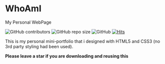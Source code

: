 # WhoAmI

My Personal WebPage


![GitHub contributors](https://img.shields.io/github/contributors/ViperTechnologies-RnD/WhoAmI)
![GitHub repo size](https://img.shields.io/github/repo-size/ViperTechnologies-RnD/WhoAmI)
![GitHub](https://img.shields.io/github/license/ViperTechnologies-RnD/WhoAmI)
[![Hits](https://hits.seeyoufarm.com/api/count/incr/badge.svg?url=https%3A%2F%2Fgithub.com%2FViperTechnologies-RnD%2FWhoAmI)](https://hits.seeyoufarm.com)


This is my personal mini-portfolio that i designed with HTML5 and CSS3 (no 3rd party styling had been used).

**Please leave a star if you are downloading and reusing this**
